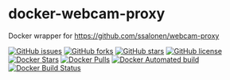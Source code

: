 # docker-webcam-proxy
Docker wrapper for https://github.com/ssalonen/webcam-proxy

[![GitHub issues](https://img.shields.io/github/issues/wimmme/docker-webcam-proxy.svg)](https://github.com/wimmme/docker-webcam-proxy/issues)
[![GitHub forks](https://img.shields.io/github/forks/wimmme/docker-webcam-proxy.svg)](https://github.com/wimmme/docker-webcam-proxy/network)
[![GitHub stars](https://img.shields.io/github/stars/wimmme/docker-webcam-proxy.svg)](https://github.com/wimmme/docker-webcam-proxy/stargazers)
[![GitHub license](https://img.shields.io/badge/license-MIT-blue.svg)](https://raw.githubusercontent.com/wimmme/docker-webcam-proxy/master/LICENSE)
[![Docker Stars](https://img.shields.io/docker/stars/wimmme/docker-webcam-proxy.svg)](https://hub.docker.com/r/wimmme/docker-webcam-proxy)
[![Docker Pulls](https://img.shields.io/docker/pulls/wimmme/docker-webcam-proxy.svg)](https://hub.docker.com/r/wimmme/docker-webcam-proxy)
[![Docker Automated build](https://img.shields.io/docker/automated/wimmme/docker-webcam-proxy.svg)](https://hub.docker.com/r/wimmme/docker-webcam-proxy)
[![Docker Build Status](https://img.shields.io/docker/build/wimmme/docker-webcam-proxy.svg)](https://hub.docker.com/r/wimmme/docker-webcam-proxy)



